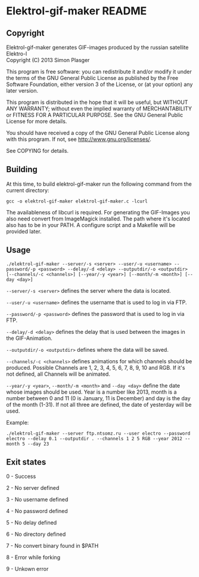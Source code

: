 Elektrol-gif-maker README
=========================

Copyright
---------

Elektrol-gif-maker generates GIF-images produced by the russian satellite Elektro-l  
Copyright (C) 2013 Simon Plasger

This program is free software: you can redistribute it and/or modify
it under the terms of the GNU General Public License as published by
the Free Software Foundation, either version 3 of the License, or
(at your option) any later version.

This program is distributed in the hope that it will be useful,
but WITHOUT ANY WARRANTY; without even the implied warranty of
MERCHANTABILITY or FITNESS FOR A PARTICULAR PURPOSE.  See the
GNU General Public License for more details.

You should have received a copy of the GNU General Public License
along with this program.  If not, see <http://www.gnu.org/licenses/>.

See COPYING for details.

Building
--------

At this time, to build elektrol-gif-maker run the following command from the current directory:

`gcc -o elektrol-gif-maker elektrol-gif-maker.c -lcurl`

The availableness of libcurl is required. For generating the GIF-Images you also need convert from ImageMagick installed. The path where it's located also has to be in your PATH. A configure script and a Makefile will be provided later.

Usage
-----

`./elektrol-gif-maker --server/-s <server> --user/-u <username> --password/-p <password> --delay/-d <delay> --outputdir/-o <outputdir> [--channels/-c <channels>] [--year/-y <year>] [--month/-m <month>] [--day <day>]`

`--server/-s <server>` defines the server where the data is located.

`--user/-u <username>` defines the username that is used to log in via FTP.

`--password/-p <password>` defines the password that is used to log in via FTP.

`--delay/-d <delay>` defines the delay that is used between the images in the GIF-Animation.

`--outputdir/-o <outputdir>` defines where the data will be saved.

`--channels/-c <channels>` defines animations for which channels should be produced. Possible Channels are 1, 2, 3, 4, 5, 6, 7, 8, 9, 10 and RGB. If it's not defined, all Channels will be animated.

`--year/-y <year>`, `--month/-m <month>` and `--day <day>` define the date whose images should be used. Year is a number like 2013, month is a number between 0 and 11 (0 is January, 11 is December) and day is the day of the month (1-31). If not all three are defined, the date of yesterday will be used.

Example:

`./elektrol-gif-maker --server ftp.ntsomz.ru --user electro --password electro --delay 0.1 --outputdir . --channels 1 2 5 RGB --year 2012 --month 5 --day 23`

Exit states
-----------

0 - Success

2 - No server defined

3 - No username defined

4 - No password defined

5 - No delay defined

6 - No directory defined

7 - No convert binary found in $PATH

8 - Error while forking

9 - Unkown error
